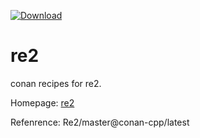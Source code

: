[ ![Download](https://api.bintray.com/packages/squawkcpp/conan-cpp/Re2%3Aconan-cpp/images/download.svg) ](https://bintray.com/squawkcpp/conan-cpp/Re2%3Aconan-cpp)

# re2

conan recipes for re2.

Homepage: [re2](https://github.com/google/re2)

Refenrence: Re2/master@conan-cpp/latest  


